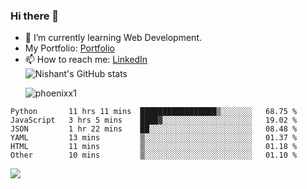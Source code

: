 ### Hi there 👋

<!--
**phoenixx1/phoenixx1** is a ✨ _special_ ✨ repository because its `README.md` (this file) appears on your GitHub profile.

Here are some ideas to get you started:

- 🔭 I’m currently working on ...
- 🌱 I’m currently learning ...
- 👯 I’m looking to collaborate on ...
- 🤔 I’m looking for help with ...
- 💬 Ask me about ...
- 📫 How to reach me: ...
- 😄 Pronouns: ...
- ⚡ Fun fact: ...
-->
- 🌱 I’m currently learning Web Development.
- My Portfolio: [Portfolio](https://phoenixx1.github.io/)
- 📫 How to reach me: [LinkedIn](https://www.linkedin.com/in/nishant-saxena-2609/)  
![Nishant's GitHub stats](https://github-readme-stats.vercel.app/api?username=phoenixx1&count_private=true)<p><img align="center" src="https://github-readme-streak-stats.herokuapp.com/?user=phoenixx1&" alt="phoenixx1" /></p>  
<!--START_SECTION:waka-->

```text
Python       11 hrs 11 mins  █████████████████▒░░░░░░░   68.75 %
JavaScript   3 hrs 5 mins    ████▓░░░░░░░░░░░░░░░░░░░░   19.02 %
JSON         1 hr 22 mins    ██░░░░░░░░░░░░░░░░░░░░░░░   08.48 %
YAML         13 mins         ▒░░░░░░░░░░░░░░░░░░░░░░░░   01.37 %
HTML         11 mins         ▒░░░░░░░░░░░░░░░░░░░░░░░░   01.18 %
Other        10 mins         ▒░░░░░░░░░░░░░░░░░░░░░░░░   01.10 %
```

<!--END_SECTION:waka-->

![](https://komarev.com/ghpvc/?username=phoenixx1&style=plastic)

<!-- ![Visitor Count](https://profile-counter.glitch.me/phoenixx1/count.svg) -->
